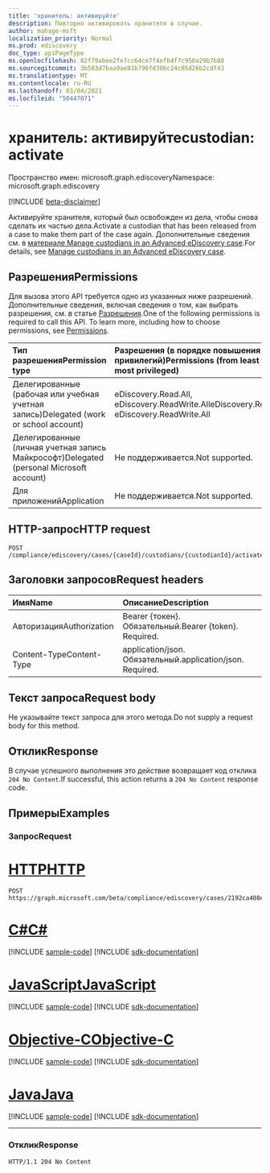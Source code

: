 ```yaml
---
title: 'хранитель: активируйте'
description: Повторно активировать хранителя в случае.
author: mahage-msft
localization_priority: Normal
ms.prod: ediscovery
doc_type: apiPageType
ms.openlocfilehash: 82f79abee2fe7cc64ce7f4efb4f7c950a29b7b88
ms.sourcegitcommit: 3b583d7baa9ae81b796fd30bc24c65d26b2cdf43
ms.translationtype: MT
ms.contentlocale: ru-RU
ms.lasthandoff: 03/04/2021
ms.locfileid: "50447071"
---
```

# <a name="custodian-activate"></a><span data-ttu-id="b4b83-103">хранитель: активируйте</span><span class="sxs-lookup"><span data-stu-id="b4b83-103">custodian: activate</span></span>

<span data-ttu-id="b4b83-104">Пространство имен: microsoft.graph.ediscovery</span><span class="sxs-lookup"><span data-stu-id="b4b83-104">Namespace: microsoft.graph.ediscovery</span></span>

[!INCLUDE [beta-disclaimer](../../includes/beta-disclaimer.md)]

<span data-ttu-id="b4b83-105">Активируйте хранителя, который был освобожден из дела, чтобы снова сделать их частью дела.</span><span class="sxs-lookup"><span data-stu-id="b4b83-105">Activate a custodian that has been released from a case to make them part of the case again.</span></span> <span data-ttu-id="b4b83-106">Дополнительные сведения см. в [материале Manage custodians in an Advanced eDiscovery case](/microsoft-365/compliance/manage-new-custodians#re-activate-custodian).</span><span class="sxs-lookup"><span data-stu-id="b4b83-106">For details, see [Manage custodians in an Advanced eDiscovery case](/microsoft-365/compliance/manage-new-custodians#re-activate-custodian).</span></span>

## <a name="permissions"></a><span data-ttu-id="b4b83-107">Разрешения</span><span class="sxs-lookup"><span data-stu-id="b4b83-107">Permissions</span></span>

<span data-ttu-id="b4b83-p102">Для вызова этого API требуется одно из указанных ниже разрешений. Дополнительные сведения, включая сведения о том, как выбрать разрешения, см. в статье [Разрешения](/graph/permissions-reference).</span><span class="sxs-lookup"><span data-stu-id="b4b83-p102">One of the following permissions is required to call this API. To learn more, including how to choose permissions, see [Permissions](/graph/permissions-reference).</span></span>

|<span data-ttu-id="b4b83-110">Тип разрешения</span><span class="sxs-lookup"><span data-stu-id="b4b83-110">Permission type</span></span>|<span data-ttu-id="b4b83-111">Разрешения (в порядке повышения привилегий)</span><span class="sxs-lookup"><span data-stu-id="b4b83-111">Permissions (from least to most privileged)</span></span>|
|:---|:---|
|<span data-ttu-id="b4b83-112">Делегированные (рабочая или учебная учетная запись)</span><span class="sxs-lookup"><span data-stu-id="b4b83-112">Delegated (work or school account)</span></span>|<span data-ttu-id="b4b83-113">eDiscovery.Read.All, eDiscovery.ReadWrite.All</span><span class="sxs-lookup"><span data-stu-id="b4b83-113">eDiscovery.Read.All, eDiscovery.ReadWrite.All</span></span>|
|<span data-ttu-id="b4b83-114">Делегированные (личная учетная запись Майкрософт)</span><span class="sxs-lookup"><span data-stu-id="b4b83-114">Delegated (personal Microsoft account)</span></span>|<span data-ttu-id="b4b83-115">Не поддерживается.</span><span class="sxs-lookup"><span data-stu-id="b4b83-115">Not supported.</span></span>|
|<span data-ttu-id="b4b83-116">Для приложений</span><span class="sxs-lookup"><span data-stu-id="b4b83-116">Application</span></span>|<span data-ttu-id="b4b83-117">Не поддерживается.</span><span class="sxs-lookup"><span data-stu-id="b4b83-117">Not supported.</span></span>|

## <a name="http-request"></a><span data-ttu-id="b4b83-118">HTTP-запрос</span><span class="sxs-lookup"><span data-stu-id="b4b83-118">HTTP request</span></span>

<!-- {
  "blockType": "ignored"
}
-->

``` http
POST /compliance/ediscovery/cases/{caseId}/custodians/{custodianId}/activate
```

## <a name="request-headers"></a><span data-ttu-id="b4b83-119">Заголовки запросов</span><span class="sxs-lookup"><span data-stu-id="b4b83-119">Request headers</span></span>

|<span data-ttu-id="b4b83-120">Имя</span><span class="sxs-lookup"><span data-stu-id="b4b83-120">Name</span></span>|<span data-ttu-id="b4b83-121">Описание</span><span class="sxs-lookup"><span data-stu-id="b4b83-121">Description</span></span>|
|:---|:---|
|<span data-ttu-id="b4b83-122">Авторизация</span><span class="sxs-lookup"><span data-stu-id="b4b83-122">Authorization</span></span>|<span data-ttu-id="b4b83-p103">Bearer {токен}. Обязательный.</span><span class="sxs-lookup"><span data-stu-id="b4b83-p103">Bearer {token}. Required.</span></span>|
|<span data-ttu-id="b4b83-125">Content-Type</span><span class="sxs-lookup"><span data-stu-id="b4b83-125">Content-Type</span></span>|<span data-ttu-id="b4b83-p104">application/json. Обязательный.</span><span class="sxs-lookup"><span data-stu-id="b4b83-p104">application/json. Required.</span></span>|

## <a name="request-body"></a><span data-ttu-id="b4b83-128">Текст запроса</span><span class="sxs-lookup"><span data-stu-id="b4b83-128">Request body</span></span>

<span data-ttu-id="b4b83-129">Не указывайте текст запроса для этого метода.</span><span class="sxs-lookup"><span data-stu-id="b4b83-129">Do not supply a request body for this method.</span></span>

## <a name="response"></a><span data-ttu-id="b4b83-130">Отклик</span><span class="sxs-lookup"><span data-stu-id="b4b83-130">Response</span></span>

<span data-ttu-id="b4b83-131">В случае успешного выполнения это действие возвращает код отклика `204 No Content`.</span><span class="sxs-lookup"><span data-stu-id="b4b83-131">If successful, this action returns a `204 No Content` response code.</span></span>

## <a name="examples"></a><span data-ttu-id="b4b83-132">Примеры</span><span class="sxs-lookup"><span data-stu-id="b4b83-132">Examples</span></span>

### <a name="request"></a><span data-ttu-id="b4b83-133">Запрос</span><span class="sxs-lookup"><span data-stu-id="b4b83-133">Request</span></span>


# <a name="http"></a>[<span data-ttu-id="b4b83-134">HTTP</span><span class="sxs-lookup"><span data-stu-id="b4b83-134">HTTP</span></span>](#tab/http)
<!-- {
  "blockType": "request",
  "name": "custodian_activate"
}
-->

``` http
POST https://graph.microsoft.com/beta/compliance/ediscovery/cases/2192ca408ea2410eba3bec8ae873be6b/custodians/45454331323337443946343043464239/activate
```
# <a name="c"></a>[<span data-ttu-id="b4b83-135">C#</span><span class="sxs-lookup"><span data-stu-id="b4b83-135">C#</span></span>](#tab/csharp)
[!INCLUDE [sample-code](../includes/snippets/csharp/custodian-activate-csharp-snippets.md)]
[!INCLUDE [sdk-documentation](../includes/snippets/snippets-sdk-documentation-link.md)]

# <a name="javascript"></a>[<span data-ttu-id="b4b83-136">JavaScript</span><span class="sxs-lookup"><span data-stu-id="b4b83-136">JavaScript</span></span>](#tab/javascript)
[!INCLUDE [sample-code](../includes/snippets/javascript/custodian-activate-javascript-snippets.md)]
[!INCLUDE [sdk-documentation](../includes/snippets/snippets-sdk-documentation-link.md)]

# <a name="objective-c"></a>[<span data-ttu-id="b4b83-137">Objective-C</span><span class="sxs-lookup"><span data-stu-id="b4b83-137">Objective-C</span></span>](#tab/objc)
[!INCLUDE [sample-code](../includes/snippets/objc/custodian-activate-objc-snippets.md)]
[!INCLUDE [sdk-documentation](../includes/snippets/snippets-sdk-documentation-link.md)]

# <a name="java"></a>[<span data-ttu-id="b4b83-138">Java</span><span class="sxs-lookup"><span data-stu-id="b4b83-138">Java</span></span>](#tab/java)
[!INCLUDE [sample-code](../includes/snippets/java/custodian-activate-java-snippets.md)]
[!INCLUDE [sdk-documentation](../includes/snippets/snippets-sdk-documentation-link.md)]

---


### <a name="response"></a><span data-ttu-id="b4b83-139">Отклик</span><span class="sxs-lookup"><span data-stu-id="b4b83-139">Response</span></span>

<!-- {
  "blockType": "response",
  "truncated": true
}
-->

``` http
HTTP/1.1 204 No Content
```
